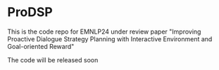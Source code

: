 # ProDSP

This is the code repo for EMNLP24 under review paper "Improving Proactive Dialogue Strategy Planning with Interactive Environment and Goal-oriented Reward"

The code will be released soon
